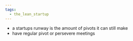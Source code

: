 ```yaml
---
tags:
  - the_lean_startup
---
```

- a startups runway is the amount of pivots it can still make
- have regular pivot or persevere meetings 
